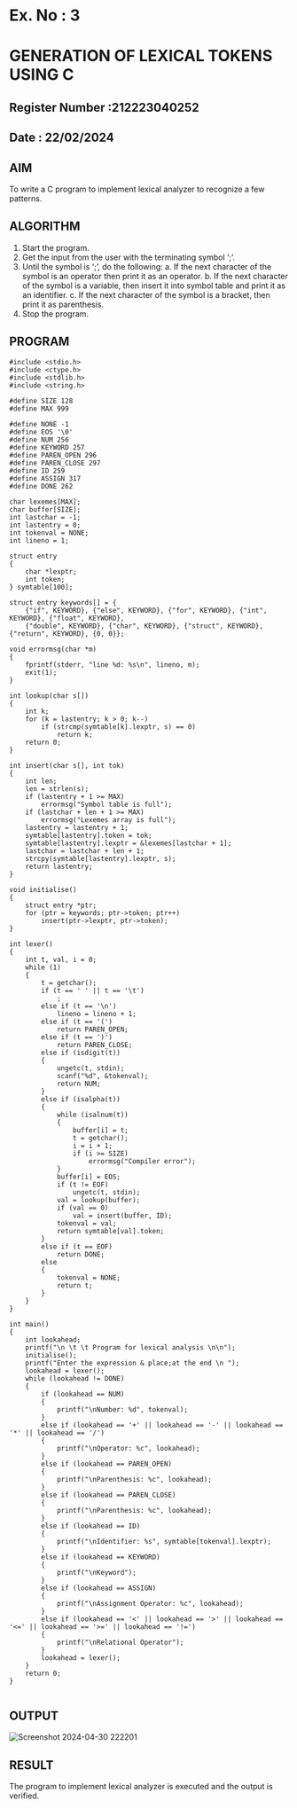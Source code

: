 # Ex. No : 3	
# GENERATION OF LEXICAL TOKENS USING C
## Register Number :212223040252

## Date : 22/02/2024

## AIM   
To write a C program to implement lexical analyzer to recognize a few patterns.

## ALGORITHM
1)	Start the program.
2)	Get the input from the user with the terminating symbol ‘;’.
3)	Until the symbol is ‘;’, do the following:
         a.	If the next character of the symbol is an operator then print it as an operator.
         b.	If the next character of the symbol is a variable, then insert it into symbol table and print it as an identifier.
         c.	If the next character of the symbol is a bracket, then print it as parenthesis.
4)	Stop the program.


## PROGRAM
```
#include <stdio.h>
#include <ctype.h>
#include <stdlib.h>
#include <string.h>

#define SIZE 128
#define MAX 999

#define NONE -1
#define EOS '\0'
#define NUM 256
#define KEYWORD 257
#define PAREN_OPEN 296
#define PAREN_CLOSE 297
#define ID 259
#define ASSIGN 317
#define DONE 262

char lexemes[MAX];
char buffer[SIZE];
int lastchar = -1;
int lastentry = 0;
int tokenval = NONE;
int lineno = 1;

struct entry
{
    char *lexptr;
    int token;
} symtable[100];

struct entry keywords[] = {
    {"if", KEYWORD}, {"else", KEYWORD}, {"for", KEYWORD}, {"int", KEYWORD}, {"float", KEYWORD},
    {"double", KEYWORD}, {"char", KEYWORD}, {"struct", KEYWORD}, {"return", KEYWORD}, {0, 0}};

void errormsg(char *m)
{
    fprintf(stderr, "line %d: %s\n", lineno, m);
    exit(1);
}

int lookup(char s[])
{
    int k;
    for (k = lastentry; k > 0; k--)
        if (strcmp(symtable[k].lexptr, s) == 0)
            return k;
    return 0;
}

int insert(char s[], int tok)
{
    int len;
    len = strlen(s);
    if (lastentry + 1 >= MAX)
        errormsg("Symbol table is full");
    if (lastchar + len + 1 >= MAX)
        errormsg("Lexemes array is full");
    lastentry = lastentry + 1;
    symtable[lastentry].token = tok;
    symtable[lastentry].lexptr = &lexemes[lastchar + 1];
    lastchar = lastchar + len + 1;
    strcpy(symtable[lastentry].lexptr, s);
    return lastentry;
}

void initialise()
{
    struct entry *ptr;
    for (ptr = keywords; ptr->token; ptr++)
        insert(ptr->lexptr, ptr->token);
}

int lexer()
{
    int t, val, i = 0;
    while (1)
    {
        t = getchar();
        if (t == ' ' || t == '\t')
            ;
        else if (t == '\n')
            lineno = lineno + 1;
        else if (t == '(')
            return PAREN_OPEN;
        else if (t == ')')
            return PAREN_CLOSE;
        else if (isdigit(t))
        {
            ungetc(t, stdin);
            scanf("%d", &tokenval);
            return NUM;
        }
        else if (isalpha(t))
        {
            while (isalnum(t))
            {
                buffer[i] = t;
                t = getchar();
                i = i + 1;
                if (i >= SIZE)
                    errormsg("Compiler error");
            }
            buffer[i] = EOS;
            if (t != EOF)
                ungetc(t, stdin);
            val = lookup(buffer);
            if (val == 0)
                val = insert(buffer, ID);
            tokenval = val;
            return symtable[val].token;
        }
        else if (t == EOF)
            return DONE;
        else
        {
            tokenval = NONE;
            return t;
        }
    }
}

int main()
{
    int lookahead;
    printf("\n \t \t Program for lexical analysis \n\n");
    initialise();
    printf("Enter the expression & place;at the end \n ");
    lookahead = lexer();
    while (lookahead != DONE)
    {
        if (lookahead == NUM)
        {
            printf("\nNumber: %d", tokenval);
        }
        else if (lookahead == '+' || lookahead == '-' || lookahead == '*' || lookahead == '/')
        {
            printf("\nOperator: %c", lookahead);
        }
        else if (lookahead == PAREN_OPEN)
        {
            printf("\nParenthesis: %c", lookahead);
        }
        else if (lookahead == PAREN_CLOSE)
        {
            printf("\nParenthesis: %c", lookahead);
        }
        else if (lookahead == ID)
        {
            printf("\nIdentifier: %s", symtable[tokenval].lexptr);
        }
        else if (lookahead == KEYWORD)
        {
            printf("\nKeyword");
        }
        else if (lookahead == ASSIGN)
        {
            printf("\nAssignment Operator: %c", lookahead);
        }
        else if (lookahead == '<' || lookahead == '>' || lookahead == '<=' || lookahead == '>=' || lookahead == '!=')
        {
            printf("\nRelational Operator");
        }
        lookahead = lexer();
    }
    return 0;
}


```

## OUTPUT 


![Screenshot 2024-04-30 222201](https://github.com/ZafreenJagir/19CS409-Compiler-Design-Lab/assets/144870573/7f179779-2016-4dcc-bd9b-990fa2afe451)



## RESULT
The program to implement lexical analyzer is executed and the output is verified.
